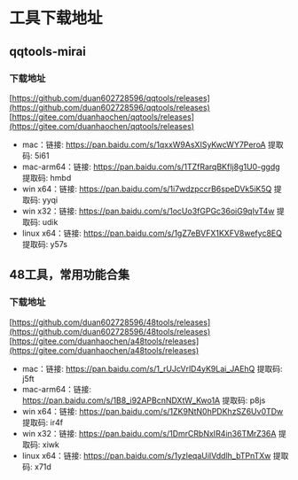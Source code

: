 # 工具下载地址

## qqtools-mirai

### 下载地址
[https://github.com/duan602728596/qqtools/releases](https://github.com/duan602728596/qqtools/releases)   
[https://gitee.com/duanhaochen/qqtools/releases](https://gitee.com/duanhaochen/qqtools/releases)
* mac：链接: https://pan.baidu.com/s/1qxxW9AsXISyKwcWY7PeroA 提取码: 5i61
* mac-arm64：链接: https://pan.baidu.com/s/1TZfRarqBKfIj8g1U0-ggdg 提取码: hmbd
* win x64：链接: https://pan.baidu.com/s/1i7wdzpccrB6speDVk5iK5Q 提取码: yyqi
* win x32：链接: https://pan.baidu.com/s/1ocUo3fGPGc36oiG9qIvT4w 提取码: udik
* linux x64：链接: https://pan.baidu.com/s/1gZ7eBVFX1KXFV8wefyc8EQ 提取码: y57s

## 48工具，常用功能合集

### 下载地址
[https://github.com/duan602728596/48tools/releases](https://github.com/duan602728596/48tools/releases)   
[https://gitee.com/duanhaochen/a48tools/releases](https://gitee.com/duanhaochen/a48tools/releases)
* mac：链接: https://pan.baidu.com/s/1_rUJcVrlD4yK9Lai_JAEhQ 提取码: j5ft
* mac-arm64：链接: https://pan.baidu.com/s/1B8_i92APBcnNDXtW_Kwo1A 提取码: p8js
* win x64：链接: https://pan.baidu.com/s/1ZK9NtN0hPDKhzSZ6Uv0TDw 提取码: ir4f
* win x32：链接: https://pan.baidu.com/s/1DmrCRbNxIR4in36TMrZ36A 提取码: xiwk
* linux x64：链接: https://pan.baidu.com/s/1yzleqaUiIVddlh_bTPnTXw 提取码: x71d
